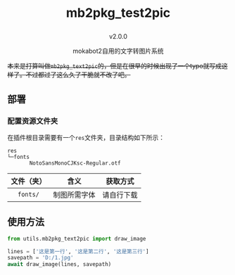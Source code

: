 # <p align="center">mb2pkg_test2pic
<p align="center">v2.0.0
<p align="center">mokabot2自用的文字转图片系统

~~本来是打算叫做`mb2pkg_text2pic`的，但是在很早的时候出现了一个typo就写成这样了。不过都过了这么久了干脆就不改了吧。~~

## 部署

### 配置资源文件夹

在插件根目录需要有一个`res`文件夹，目录结构如下所示：
```
res
└─fonts
       NotoSansMonoCJKsc-Regular.otf
```

|文件（夹）|含义|获取方式|
|:---:|:---:|:---:|
|`fonts/`|制图所需字体|请自行下载|

## 使用方法

```python
from utils.mb2pkg_text2pic import draw_image

lines = ['这是第一行', '这是第二行', '这是第三行']
savepath = 'D:/1.jpg'
await draw_image(lines, savepath)
```
